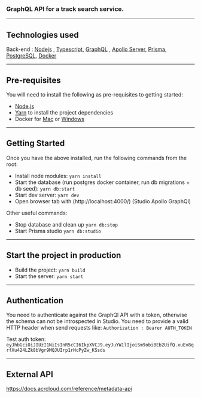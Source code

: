 ### GraphQL API for a track search service.

---
## Technologies used

Back-end : [Nodejs](https://nodejs.org/en/) , [Typescript](https://www.typescriptlang.org/), [GraphQL](https://graphql.org/) , [Apollo Server](https://www.apollographql.com/docs/apollo-server/), [Prisma](https://www.prisma.io/), [PostgreSQL](https://www.postgresql.org/), [Docker](https://www.docker.com/)

---
## Pre-requisites

You will need to install the following as pre-requisites to getting started:

- [Node.js](https://nodejs.org/en/download/)
- [Yarn](https://yarnpkg.com/en/docs/install) to install the project dependencies
- Docker for [Mac](https://docs.docker.com/docker-for-mac/install/) or [Windows](https://docs.docker.com/docker-for-windows/install/)

---
## Getting Started

Once you have the above installed, run the following commands from the root:

-  Install node modules: `yarn install`
-  Start the database (run postgres docker container, run db migrations + db seed): `yarn db:start`
-  Start dev server: `yarn dev`
-  Open browser tab with (http://localhost:4000/) (Studio Apollo GraphQl)


Other useful commands:

- Stop database and clean up `yarn db:stop`
- Start Prisma studio `yarn db:studio`

---
## Start the project in production

-  Build the project: `yarn build`
-  Start the server: `yarn start`

___
## Authentication

You need to authenticate against the GraphQl API with a token, otherwise the schema can not be introspected in Studio.
You need to provide a valid HTTP header when send requests like: ```Authorization : Bearer AUTH_TOKEN```

Test auth token: `eyJhbGciOiJIUzI1NiIsInR5cCI6IkpXVCJ9.eyJuYW1lIjoiSm9obiBEb2UifQ.xuEv8qrfXu424LZk8bVgr9MQJUIrp1rHcPyZw_KSsds` 

___
## External API

https://docs.acrcloud.com/reference/metadata-api